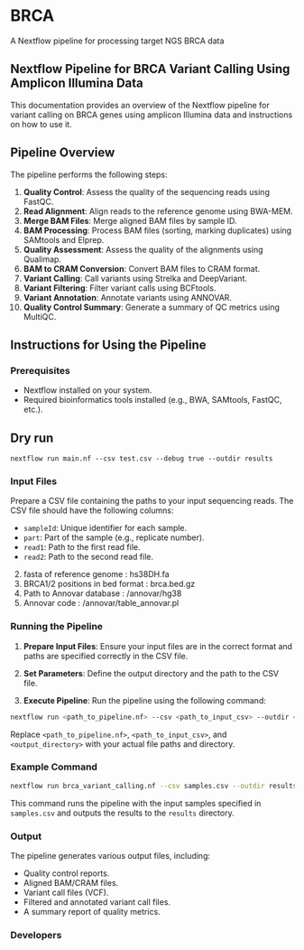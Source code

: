 # BRCA

A Nextflow pipeline for processing target NGS BRCA data

## Nextflow Pipeline for BRCA Variant Calling Using Amplicon Illumina Data

This documentation provides an overview of the Nextflow pipeline for variant calling on BRCA genes using amplicon Illumina data and instructions on how to use it.

## Pipeline Overview

The pipeline performs the following steps:

1. **Quality Control**: Assess the quality of the sequencing reads using FastQC.
2. **Read Alignment**: Align reads to the reference genome using BWA-MEM.
3. **Merge BAM Files**: Merge aligned BAM files by sample ID.
4. **BAM Processing**: Process BAM files (sorting, marking duplicates) using SAMtools and Elprep.
5. **Quality Assessment**: Assess the quality of the alignments using Qualimap.
6. **BAM to CRAM Conversion**: Convert BAM files to CRAM format.
7. **Variant Calling**: Call variants using Strelka and DeepVariant.
8. **Variant Filtering**: Filter variant calls using BCFtools.
9. **Variant Annotation**: Annotate variants using ANNOVAR.
10. **Quality Control Summary**: Generate a summary of QC metrics using MultiQC.

## Instructions for Using the Pipeline

### Prerequisites

- Nextflow installed on your system.
- Required bioinformatics tools installed (e.g., BWA, SAMtools, FastQC, etc.).

## Dry run

```
nextflow run main.nf --csv test.csv --debug true --outdir results 
```

### Input Files

Prepare a CSV file containing the paths to your input sequencing reads. The CSV file should have the following columns:

- `sampleId`: Unique identifier for each sample.
- `part`: Part of the sample (e.g., replicate number).
- `read1`: Path to the first read file.
- `read2`: Path to the second read file.

2. fasta of reference genome : hs38DH.fa 
3. BRCA1/2 positions in bed format : brca.bed.gz
4. Path to Annovar database : <path>/annovar/hg38
5. Annovar code : <path>/annovar/table_annovar.pl  



### Running the Pipeline

1. **Prepare Input Files**: Ensure your input files are in the correct format and paths are specified correctly in the CSV file.

2. **Set Parameters**: Define the output directory and the path to the CSV file.

3. **Execute Pipeline**: Run the pipeline using the following command:

```bash
nextflow run <path_to_pipeline.nf> --csv <path_to_input_csv> --outdir <output_directory>
```

Replace `<path_to_pipeline.nf>`, `<path_to_input_csv>`, and `<output_directory>` with your actual file paths and directory.

### Example Command

```bash
nextflow run brca_variant_calling.nf --csv samples.csv --outdir results
```

This command runs the pipeline with the input samples specified in `samples.csv` and outputs the results to the `results` directory.

### Output

The pipeline generates various output files, including:

- Quality control reports.
- Aligned BAM/CRAM files.
- Variant call files (VCF).
- Filtered and annotated variant call files.
- A summary report of quality metrics.

### Developers




